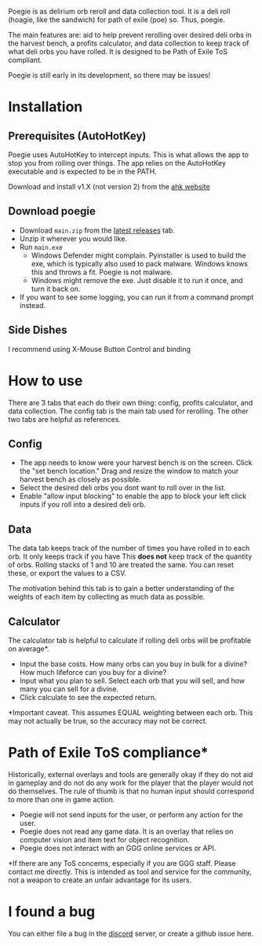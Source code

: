 Poegie is as delirium orb reroll and data collection tool. It is a deli roll (hoagie, like the sandwich) for path of exile (poe) so. Thus, poegie. 

The main features are: aid to help prevent rerolling over desired deli orbs in the harvest bench, a profits calculator, and data collection to keep track of what deli orbs you have rolled. It is designed to be Path of Exile ToS compliant.

Poegie is still early in its development, so there may be issues!
# Installation
## Prerequisites (AutoHotKey)
Poegie uses AutoHotKey to intercept inputs. This is what allows the app to stop you from rolling over things. The app relies on the AutoHotKey executable and is expected to be in the PATH.

Download and install v1.X (not version 2) from the [ahk website](https://www.autohotkey.com/download/)
## Download poegie
- Download `main.zip` from the [latest releases](https://github.com/Philimanjar0/poegie/releases) tab. 
- Unzip it wherever you would like. 
- Run `main.exe`
	- Windows Defender might complain. Pyinstaller is used to build the exe, which is typically also used to pack malware. Windows knows this and throws a fit. Poegie is not malware.
	- Windows might remove the exe. Just disable it to run it once, and turn it back on.
- If you want to see some logging, you can run it from a command prompt instead.

## Side Dishes
I recommend using X-Mouse Button Control and binding

# How to use
There are 3 tabs that each do their own thing: config, profits calculator, and data collection. The config tab is the main tab used for rerolling. The other two tabs are helpful as references.
## Config
- The app needs to know were your harvest bench is on the screen. Click the "set bench location." Drag and resize the window to match your harvest bench as closely as possible.
- Select the desired deli orbs you dont want to roll over in the list.
- Enable "allow input blocking" to enable the app to block your left click inputs if you roll into a desired deli orb.

## Data
The data tab keeps track of the number of times you have rolled in to each orb. It only keeps track if you have This **does not** keep track of the quantity of orbs. Rolling stacks of 1 and 10 are treated the same. You can reset these, or export the values to a CSV.

The motivation behind this tab is to gain a better understanding of the weights of each item by collecting as much data as possible.

## Calculator
The calculator tab is helpful to calculate if rolling deli orbs will be profitable on average*.
- Input the base costs. How many orbs can you buy in bulk for a divine? How much lifeforce can you buy for a divine?
- Input what you plan to sell. Select each orb that you will sell, and how many you can sell for a divine.
- Click calculate to see the expected return.

*Important caveat. This assumes EQUAL weighting between each orb. This may not actually be true, so the accuracy may not be correct.

# Path of Exile ToS compliance*
Historically, external overlays and tools are generally okay if they do not aid in gameplay and do not do any work for the player that the player would not do themselves. The rule of thumb is that no human input should correspond to more than one in game action. 

- Poegie will not send inputs for the user, or perform any action for the user.
- Poegie does not read any game data. It is an overlay that relies on computer vision and item text for object recognition.
- Poegie does not interact with an GGG online services or API.

*If there are any ToS concerns, especially if you are GGG staff. Please contact me directly. This is intended as tool and service for the community, not a weapon to create an unfair advantage for its users.

# I found a bug
You can either file a bug in the [discord](https://discord.gg/EhKBMFpZ) server, or create a github issue here. 
